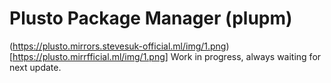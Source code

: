 # Plusto Package Manager (plupm)


(https://plusto.mirrors.stevesuk-official.ml/img/1.png)[https://plusto.mirrfficial.ml/img/1.png]
Work in progress, always waiting for next update.
